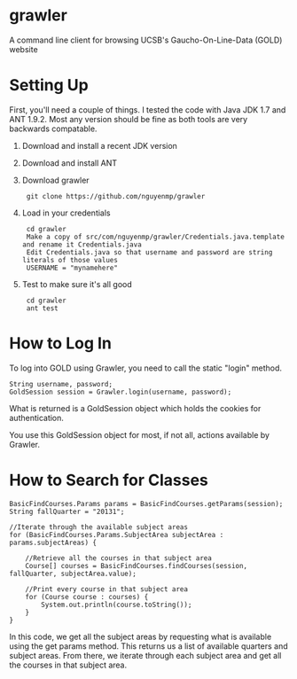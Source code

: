 grawler
=======

A command line client for browsing UCSB's Gaucho-On-Line-Data (GOLD) website


Setting Up
=======

First, you'll need a couple of things.  I tested the code with Java JDK 1.7 and ANT 1.9.2.  Most any version should be fine as both tools are very backwards compatable.

1. Download and install a recent JDK version

2. Download and install ANT

3. Download grawler

		git clone https://github.com/nguyenmp/grawler

4. Load in your credentials

		cd grawler
		Make a copy of src/com/nguyenmp/grawler/Credentials.java.template and rename it Credentials.java
		Edit Credentials.java so that username and password are string literals of those values
		USERNAME = "mynamehere"

5. Test to make sure it's all good

		cd grawler
		ant test

How to Log In
=======

To log into GOLD using Grawler, you need to call the static "login" method.

	String username, password;
	GoldSession session = Grawler.login(username, password);

What is returned is a GoldSession object which holds the cookies for authentication.

You use this GoldSession object for most, if not all, actions available by Grawler.

How to Search for Classes
=======

	BasicFindCourses.Params params = BasicFindCourses.getParams(session);
	String fallQuarter = "20131";
	
	//Iterate through the available subject areas
	for (BasicFindCourses.Params.SubjectArea subjectArea : params.subjectAreas) {
		
		//Retrieve all the courses in that subject area
		Course[] courses = BasicFindCourses.findCourses(session, fallQuarter, subjectArea.value);
		
		//Print every course in that subject area
		for (Course course : courses) {
			System.out.println(course.toString());
		}
	}

In this code, we get all the subject areas by requesting what is available using the 
get params method.  This returns us a list of available quarters and subject areas. 
From there, we iterate through each subject area and get all the courses in that subject 
area.
